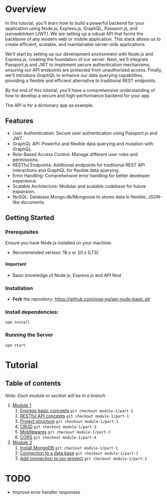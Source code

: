 # Overview

In this tutorial, you'll learn how to build a powerful backend for your application using Node.js, Express.js, GraphQL, Passport.js, and jsonwebtoken (JWT). We are setting up a robust API that forms the backbone of any modern web or mobile application. This stack allows us to create efficient, scalable, and maintainable server-side applications.

We'll start by setting up our development environment with Node.js and Express.js, creating the foundation of our server. Next, we'll integrate Passport.js and JWT to implement secure authentication mechanisms, ensuring our API endpoints are protected from unauthorized access. Finally, we'll introduce GraphQL to enhance our data querying capabilities, providing a flexible and efficient alternative to traditional REST endpoints.

By the end of this tutorial, you'll have a comprehensive understanding of how to develop a secure and high-performance backend for your app.

The API is for a dictionary app as example.

## Features

- User Authentication: Secure user authentication using Passport.js and JWT.
- GraphQL API: Powerful and flexible data querying and mutation with GraphQL.
- Role-Based Access Control: Manage different user roles and permissions.
- RESTful Endpoints: Additional endpoints for traditional REST API interactions and GraphQL for flexible data querying.
- Error Handling: Comprehensive error handling for better developer experience.
- Scalable Architecture: Modular and scalable codebase for future expansion.
- NoSQL: Database Mongo.db/Mongoose to stores data in flexible, JSON-like documents.

## Getting Started

### Prerequisites

Ensure you have Node.js installed on your machine:

- Recommended version: 18.x or 20.x (LTS)

#### Important

- Basic knowledge of Node.js, Express.js and API Rest

### Installation

- **Fork** the repository: https://github.com/jose-ng/api-node-basic.git

### Install dependencies:

```
npm install
```

### Running the Server

```
npm start
```

# Tutorial

## Table of contents

_Note: Each module or section will be in a branch_

1. [Module 1](Tutorial/Module-1)
    1. [Express basic concepts](Tutorial/Module-1/1_EXPRESS.md) `git checkout module-1/part-1`
    2. [RESTful API concepts](Tutorial/Module-1/2_RESTFUL.md) `git checkout module-1/part-1`
    3. [Project structure](Tutorial/Module-1/3_STRUCTURE.md) `git checkout module-1/part-2`
    4. [CRUD](Tutorial/Module-1/4_CRUD.md) `git checkout module-1/part-3`
    5. [Middlewares](Tutorial/Module-1/5_MIDDLEWARES.md) `git checkout module-1/part-3`
    6. [CORS](Tutorial/Module-1/6_CORS.md) `git checkout module-1/part-4`
2. [Module 2](Tutorial/Module-2)
    1. [Install MongoDB](Tutorial/Module-2/1_INSTALL_MONGODB.md) `git checkout module-1/part-1`
    2. [Connection to a data base](Tutorial/Module-2/2_CONNECT_TO_DB.md) `git checkout module-1/part-1`
    3. [Add connection to our proyect](Tutorial/Module-2/3_CONFIGURE_CONNECTION.md) `git checkout module-1/part-2`

# TODO

- Improve error handler responses




